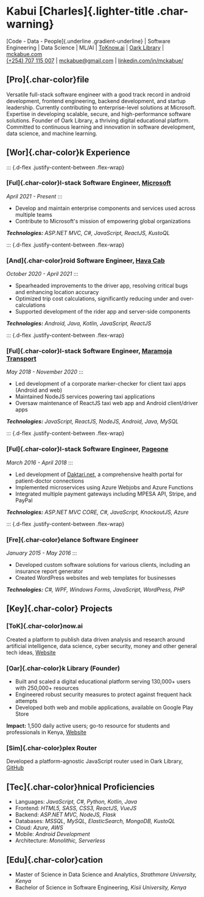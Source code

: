 # Kabui [Charles]{.lighter-title .char-warning}
[Code - Data - People]{.underline .gradient-underline} | Software Engineering | Data Science | ML/AI | [ToKnow.ai](https://toknow.ai/) | [Oark Library](https://oarklibrary.com/) | [mckabue.com](https://mckabue.com/)\
[(+254) 707 115 007](tel:+254707115007) | [mckabue@gmail.com](mailto:mckabue@gmail.com) | [linkedin.com/in/mckabue/](https://www.linkedin.com/in/mckabue/)

## [Pro]{.char-color}file
Versatile full-stack software engineer with a good track record in android development, frontend engineering, backend development, and startup leadership. Currently contributing to enterprise-level solutions at Microsoft. Expertise in developing scalable, secure, and high-performance software solutions. Founder of Oark Library, a thriving digital educational platform. Committed to continuous learning and innovation in software development, data science, and machine learning.

## [Wor]{.char-color}k Experience

::: {.d-flex .justify-content-between .flex-wrap}
### [Ful]{.char-color}l-stack Software Engineer, [Microsoft](https://www.linkedin.com/company/microsoft/)
*April 2021 - Present*
:::

  - Develop and maintain enterprise components and services used across multiple teams
  - Contribute to Microsoft's mission of empowering global organizations

***Technologies:** ASP.NET MVC, C#, JavaScript, ReactJS, KustoQL*

::: {.d-flex .justify-content-between .flex-wrap}
### [And]{.char-color}roid Software Engineer, [Hava Cab](https://www.linkedin.com/company/hava-cab/about/)
*October 2020 - April 2021*
:::
- Spearheaded improvements to the driver app, resolving critical bugs and enhancing location accuracy
- Optimized trip cost calculations, significantly reducing under and over-calculations
- Supported development of the rider app and server-side components

***Technologies:** Android, Java, Kotlin, JavaScript, ReactJS*

::: {.d-flex .justify-content-between .flex-wrap}
### [Ful]{.char-color}l-stack Software Engineer, [Maramoja Transport](https://www.linkedin.com/company/maramoja-transport-ltd/)
*May 2018 - November 2020*
:::
  - Led development of a corporate marker-checker for client taxi apps (Android and web)
  - Maintained NodeJS services powering taxi applications
  - Oversaw maintenance of ReactJS taxi web app and Android client/driver apps

***Technologies:** JavaScript, ReactJS, NodeJS, Android, Java, MySQL*

::: {.d-flex .justify-content-between .flex-wrap}
### [Ful]{.char-color}l-stack Software Engineer, [Pageone](https://www.linkedin.com/company/page-one-seo-&-online-marketing-ltd-/)
*March 2016 - April 2018*
:::
  - Led development of [Daktari.net](https://web.archive.org/web/20190123091300/https://daktari.net/), a comprehensive health portal for patient-doctor connections
  - Implemented microservices using Azure Webjobs and Azure Functions
  - Integrated multiple payment gateways including MPESA API, Stripe, and PayPal

***Technologies:** ASP.NET MVC CORE, C#, JavaScript, KnockoutJS, Azure*

::: {.d-flex .justify-content-between .flex-wrap}
### [Fre]{.char-color}elance Software Engineer
*January 2015 - May 2016*
:::
  - Developed custom software solutions for various clients, including an insurance report generator
  - Created WordPress websites and web templates for businesses

***Technologies:** C#, WPF, Windows Forms, JavaScript, WordPress, PHP*

## [Key]{.char-color} Projects

### [ToK]{.char-color}now.ai
Created a platform to publish data driven analysis and research around artificial intelligence, data science, cyber security, money and other general tech ideas, [Website](https://toknow.ai/)

### [Oar]{.char-color}k Library (Founder)
- Built and scaled a digital educational platform serving 130,000+ users with 250,000+ resources
- Engineered robust security measures to protect against frequent hack attempts
- Developed both web and mobile applications, available on Google Play Store

**Impact:** 1,500 daily active users; go-to resource for students and professionals in Kenya, [Website](http://oarklibrary.com/)

### [Sim]{.char-color}plex Router
Developed a platform-agnostic JavaScript router used in Oark Library, [GitHub](https://github.com/McKabue/simplex-router)

## [Tec]{.char-color}hnical Proficiencies
- Languages: *JavaScript, C#, Python, Kotlin, Java*
- Frontend: *HTML5, SASS, CSS3, ReactJS, VueJS*
- Backend: *ASP.NET MVC, NodeJS, Flask*
- Databases: *MSSQL, MySQL, ElasticSearch, MongoDB, KustoQL*
- Cloud: *Azure, AWS*
- Mobile: *Android Development*
- Architecture: *Monolithic, Serverless*

## [Edu]{.char-color}cation
- Master of Science in Data Science and Analytics, *Strathmore University, Kenya*
- Bachelor of Science in Software Engineering, *Kisii University, Kenya*